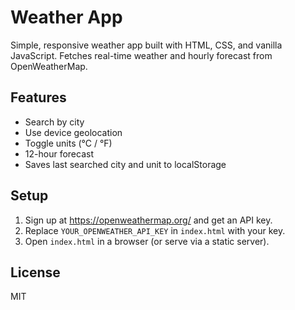 # Weather App

Simple, responsive weather app built with HTML, CSS, and vanilla JavaScript.
Fetches real-time weather and hourly forecast from OpenWeatherMap.

## Features
- Search by city
- Use device geolocation
- Toggle units (°C / °F)
- 12-hour forecast
- Saves last searched city and unit to localStorage

## Setup
1. Sign up at https://openweathermap.org/ and get an API key.
2. Replace `YOUR_OPENWEATHER_API_KEY` in `index.html` with your key.
3. Open `index.html` in a browser (or serve via a static server).

## License
MIT
